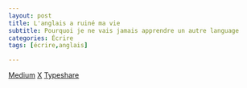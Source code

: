 ```yaml
---
layout: post
title: L'anglais a ruiné ma vie
subtitle: Pourquoi je ne vais jamais apprendre un autre language
categories: Écrire
tags: [écrire,anglais]

---
```


[Medium](https://medium.com/@martin.gamsby/langlais-a-ruin%C3%A9-ma-vie-c874cc6fac0a)
[X](https://x.com/MartinGamsby/status/1826795404454998133)
[Typeshare](https://typeshare.co/martingamsby/posts/langlais-a-ruine-ma-vie)

